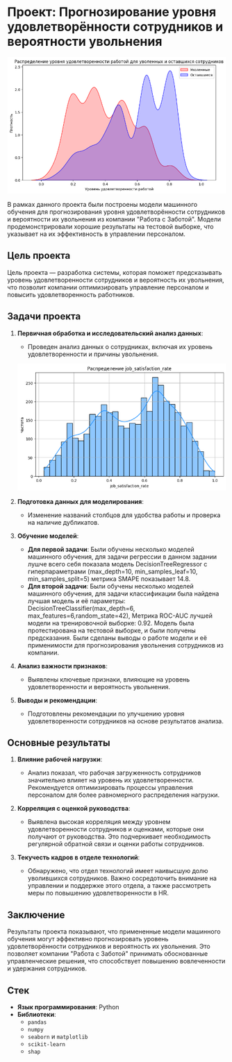 # Проект: Прогнозирование уровня удовлетворённости сотрудников и вероятности увольнения

![Распределение уровня удовлетворенности работой для уволенных и оставшихся сотрудников](https://github.com/KsenyaVasilchenko/Practicum_projects/blob/main/precast_project_2_p7/images_7/employee_1.png)

В рамках данного проекта были построены модели машинного обучения для прогнозирования уровня удовлетворённости сотрудников и вероятности их увольнения из компании "Работа с Заботой". Модели продемонстрировали хорошие результаты на тестовой выборке, что указывает на их эффективность в управлении персоналом.

## Цель проекта

Цель проекта — разработка системы, которая поможет предсказывать уровень удовлетворенности сотрудников и вероятность их увольнения, что позволит компании оптимизировать управление персоналом и повысить удовлетворенность работников.

## Задачи проекта

1. **Первичная обработка и исследовательский анализ данных**: 
   - Проведен анализ данных о сотрудниках, включая их уровень удовлетворенности и причины увольнения.

   ![Анализ уровня удовлетворённости сотрудника работой в компании, целевой признак](https://github.com/KsenyaVasilchenko/Practicum_projects/blob/main/precast_project_2_p7/images_7/employee_2.png)

2. **Подготовка данных для моделирования**: 
   - Изменение названий столбцов для удобства работы и проверка на наличие дубликатов.

3. **Обучение моделей**: 
   - **Для первой задачи**: Были обучены несколько моделей машинного обучения, для задачи регрессии в данном задании лушче всего себя показала модель DecisionTreeRegressor с гиперпараметрами (max_depth=10, min_samples_leaf=10, min_samples_split=5) метрика SMAPE показывает 14.8.
   - **Для второй задачи**: Были обучены несколько моделей машинного обучения, для задачи классификации была найдена лучшая модель и её параметры: DecisionTreeClassifier(max_depth=6, max_features=6,random_state=42), Метрика ROC-AUC лучшей модели на тренировочной выборке: 0.92. Модель была протестирована на тестовой выборке, и были получены предсказания.
   Были сделаны выводы о работе модели и её применимости для прогнозирования увольнения сотрудников из компании.

4. **Анализ важности признаков**: 
   - Выявлены ключевые признаки, влияющие на уровень удовлетворенности и вероятность увольнения.

5. **Выводы и рекомендации**: 
   - Подготовлены рекомендации по улучшению уровня удовлетворенности сотрудников на основе результатов анализа.

## Основные результаты

1. **Влияние рабочей нагрузки**:
   - Анализ показал, что рабочая загруженность сотрудников значительно влияет на уровень их удовлетворенности. Рекомендуется оптимизировать процессы управления персоналом для более равномерного распределения нагрузки.

2. **Корреляция с оценкой руководства**:
   - Выявлена высокая корреляция между уровнем удовлетворенности сотрудников и оценками, которые они получают от руководства. Это подчеркивает необходимость регулярной обратной связи и оценки работы сотрудников.

3. **Текучесть кадров в отделе технологий**:
   - Обнаружено, что отдел технологий имеет наивысшую долю уволившихся сотрудников. Важно сосредоточить внимание на управлении и поддержке этого отдела, а также рассмотреть меры по повышению удовлетворенности в HR.


## Заключение

Результаты проекта показывают, что примененные модели машинного обучения могут эффективно прогнозировать уровень удовлетворённости сотрудников и вероятность их увольнения. Это позволяет компании "Работа с Заботой" принимать обоснованные управленческие решения, что способствует повышению вовлеченности и удержания сотрудников.

## Стек

- **Язык программирования**: Python
- **Библиотеки**:
  - `pandas`
  - `numpy` 
  - `seaborn` и `matplotlib`
  - `scikit-learn` 
  - `shap` 

